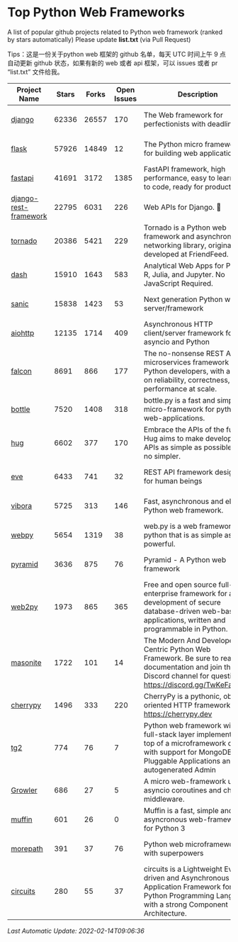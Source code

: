 # Top Python Web Frameworks
A list of popular github projects related to Python web framework (ranked by stars automatically)
Please update **list.txt** (via Pull Request)

Tips：这是一份关于python web 框架的 github 名单，每天 UTC 时间上午 9 点自动更新 github 状态，如果有新的 web 或者 api 框架，可以 issues 或者 pr “list.txt” 文件给我。

| Project Name | Stars | Forks | Open Issues | Description | Last Commit |
| ------------ | ----- | ----- | ----------- | ----------- | ----------- |
| [django](https://github.com/django/django) | 62336 | 26557 | 170 | The Web framework for perfectionists with deadlines. | 2022-02-14 05:55:34 |
| [flask](https://github.com/pallets/flask) | 57926 | 14849 | 12 | The Python micro framework for building web applications. | 2022-02-09 20:53:19 |
| [fastapi](https://github.com/tiangolo/fastapi) | 41691 | 3172 | 1385 | FastAPI framework, high performance, easy to learn, fast to code, ready for production | 2022-02-13 17:19:09 |
| [django-rest-framework](https://github.com/encode/django-rest-framework) | 22795 | 6031 | 226 | Web APIs for Django. 🎸 | 2022-02-12 16:21:59 |
| [tornado](https://github.com/tornadoweb/tornado) | 20386 | 5421 | 229 | Tornado is a Python web framework and asynchronous networking library, originally developed at FriendFeed. | 2022-02-08 02:45:45 |
| [dash](https://github.com/plotly/dash) | 15910 | 1643 | 583 | Analytical Web Apps for Python, R, Julia, and Jupyter. No JavaScript Required. | 2022-01-31 20:23:12 |
| [sanic](https://github.com/sanic-org/sanic) | 15838 | 1423 | 53 | Next generation Python web server/framework | Build fast. Run fast. | 2022-02-13 19:08:08 |
| [aiohttp](https://github.com/aio-libs/aiohttp) | 12135 | 1714 | 409 | Asynchronous HTTP client/server framework for asyncio and Python | 2022-02-12 23:18:06 |
| [falcon](https://github.com/falconry/falcon) | 8691 | 866 | 177 | The no-nonsense REST API and microservices framework for Python developers, with a focus on reliability, correctness, and performance at scale. | 2022-02-14 05:48:07 |
| [bottle](https://github.com/bottlepy/bottle) | 7520 | 1408 | 318 | bottle.py is a fast and simple micro-framework for python web-applications. | 2022-02-02 12:34:31 |
| [hug](https://github.com/hugapi/hug) | 6602 | 377 | 170 | Embrace the APIs of the future. Hug aims to make developing APIs as simple as possible, but no simpler. | 2020-08-10 05:07:26 |
| [eve](https://github.com/pyeve/eve) | 6433 | 741 | 32 | REST API framework designed for human beings | 2022-02-13 09:20:46 |
| [vibora](https://github.com/vibora-io/vibora) | 5725 | 313 | 146 | Fast, asynchronous and elegant Python web framework. | 2019-02-11 10:54:12 |
| [webpy](https://github.com/webpy/webpy) | 5654 | 1319 | 38 | web.py is a web framework for python that is as simple as it is powerful.  | 2021-09-02 01:55:31 |
| [pyramid](https://github.com/Pylons/pyramid) | 3636 | 875 | 76 | Pyramid - A Python web framework | 2022-02-07 05:45:49 |
| [web2py](https://github.com/web2py/web2py) | 1973 | 865 | 365 | Free and open source full-stack enterprise framework for agile development of secure database-driven web-based applications, written and programmable in Python. | 2022-02-08 06:05:40 |
| [masonite](https://github.com/MasoniteFramework/masonite) | 1722 | 101 | 14 | The Modern And Developer Centric Python Web Framework. Be sure to read the documentation and join the Discord channel for questions: https://discord.gg/TwKeFahmPZ | 2022-02-12 18:25:02 |
| [cherrypy](https://github.com/cherrypy/cherrypy) | 1496 | 333 | 220 | CherryPy is a pythonic, object-oriented HTTP framework.      https://cherrypy.dev | 2022-02-01 18:51:19 |
| [tg2](https://github.com/TurboGears/tg2) | 774 | 76 | 7 | Python web framework with full-stack layer implemented on top of a microframework core with support for MongoDB, Pluggable Applications and autogenerated Admin | 2021-05-26 09:26:31 |
| [Growler](https://github.com/pyGrowler/Growler) | 686 | 27 | 5 | A micro web-framework using asyncio coroutines and chained middleware. | 2020-03-08 07:51:41 |
| [muffin](https://github.com/klen/muffin) | 601 | 26 | 0 | Muffin is a fast, simple and asyncronous web-framework for Python 3 | 2022-02-10 10:59:58 |
| [morepath](https://github.com/morepath/morepath) | 391 | 37 | 76 | Python web microframework with superpowers | 2021-04-18 14:33:02 |
| [circuits](https://github.com/circuits/circuits) | 280 | 55 | 37 | circuits is a Lightweight Event driven and Asynchronous Application Framework for the Python Programming Language with a strong Component Architecture. | 2021-11-04 22:25:25 |

*Last Automatic Update: 2022-02-14T09:06:36*